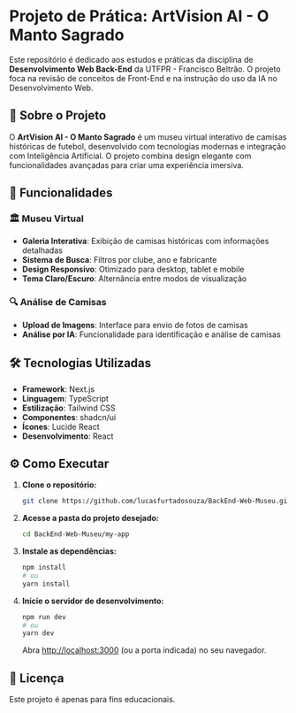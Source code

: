 # Projeto de Prática: ArtVision AI - O Manto Sagrado

Este repositório é dedicado aos estudos e práticas da disciplina de **Desenvolvimento Web Back-End** da UTFPR - Francisco Beltrão. O projeto foca na revisão de conceitos de Front-End e na instrução do uso da IA no Desenvolvimento Web.

## 📝 Sobre o Projeto

O **ArtVision AI - O Manto Sagrado** é um museu virtual interativo de camisas históricas de futebol, desenvolvido com tecnologias modernas e integração com Inteligência Artificial. O projeto combina design elegante com funcionalidades avançadas para criar uma experiência imersiva.

## 🚀 Funcionalidades

### 🏛️ Museu Virtual
- **Galeria Interativa**: Exibição de camisas históricas com informações detalhadas
- **Sistema de Busca**: Filtros por clube, ano e fabricante
- **Design Responsivo**: Otimizado para desktop, tablet e mobile
- **Tema Claro/Escuro**: Alternância entre modos de visualização

### 🔍 Análise de Camisas
- **Upload de Imagens**: Interface para envio de fotos de camisas
- **Análise por IA**: Funcionalidade para identificação e análise de camisas


## 🛠️ Tecnologias Utilizadas

- **Framework**: Next.js
- **Linguagem**: TypeScript
- **Estilização**: Tailwind CSS
- **Componentes**: shadcn/ui
- **Ícones**: Lucide React
- **Desenvolvimento**: React

## ⚙️ Como Executar

1. **Clone o repositório:**
   ```bash
   git clone https://github.com/lucasfurtadosouza/BackEnd-Web-Museu.git
   ```
2.  **Acesse a pasta do projeto desejado:**
    ```bash
    cd BackEnd-Web-Museu/my-app
    ```
3.  **Instale as dependências:**
    ```bash
    npm install
    # ou
    yarn install
    ```
4.  **Inicie o servidor de desenvolvimento:**
    ```bash
    npm run dev
    # ou
    yarn dev
    ```
    Abra [http://localhost:3000](http://localhost:3000) (ou a porta indicada) no seu navegador.


## 📄 Licença

Este projeto é apenas para fins educacionais.
